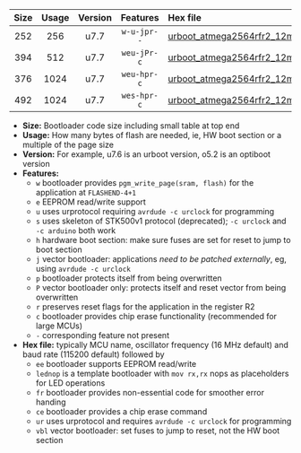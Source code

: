 |Size|Usage|Version|Features|Hex file|
|:-:|:-:|:-:|:-:|:--|
|252|256|u7.7|`w-u-jpr--`|[urboot_atmega2564rfr2_12mhz_115200bps_lednop_ur_vbl.hex](https://raw.githubusercontent.com/stefanrueger/urboot.hex/main/mcus/atmega2564rfr2/fcpu_12mhz/115200_bps/urboot_atmega2564rfr2_12mhz_115200bps_lednop_ur_vbl.hex)|
|394|512|u7.7|`weu-jPr-c`|[urboot_atmega2564rfr2_12mhz_115200bps_ee_lednop_fr_ce_ur_vbl.hex](https://raw.githubusercontent.com/stefanrueger/urboot.hex/main/mcus/atmega2564rfr2/fcpu_12mhz/115200_bps/urboot_atmega2564rfr2_12mhz_115200bps_ee_lednop_fr_ce_ur_vbl.hex)|
|376|1024|u7.7|`weu-hpr-c`|[urboot_atmega2564rfr2_12mhz_115200bps_ee_lednop_fr_ce_ur.hex](https://raw.githubusercontent.com/stefanrueger/urboot.hex/main/mcus/atmega2564rfr2/fcpu_12mhz/115200_bps/urboot_atmega2564rfr2_12mhz_115200bps_ee_lednop_fr_ce_ur.hex)|
|492|1024|u7.7|`wes-hpr-c`|[urboot_atmega2564rfr2_12mhz_115200bps_ee_lednop_fr_ce.hex](https://raw.githubusercontent.com/stefanrueger/urboot.hex/main/mcus/atmega2564rfr2/fcpu_12mhz/115200_bps/urboot_atmega2564rfr2_12mhz_115200bps_ee_lednop_fr_ce.hex)|

- **Size:** Bootloader code size including small table at top end
- **Usage:** How many bytes of flash are needed, ie, HW boot section or a multiple of the page size
- **Version:** For example, u7.6 is an urboot version, o5.2 is an optiboot version
- **Features:**
  + `w` bootloader provides `pgm_write_page(sram, flash)` for the application at `FLASHEND-4+1`
  + `e` EEPROM read/write support
  + `u` uses urprotocol requiring `avrdude -c urclock` for programming
  + `s` uses skeleton of STK500v1 protocol (deprecated); `-c urclock` and `-c arduino` both work
  + `h` hardware boot section: make sure fuses are set for reset to jump to boot section
  + `j` vector bootloader: applications *need to be patched externally*, eg, using `avrdude -c urclock`
  + `p` bootloader protects itself from being overwritten
  + `P` vector bootloader only: protects itself and reset vector from being overwritten
  + `r` preserves reset flags for the application in the register R2
  + `c` bootloader provides chip erase functionality (recommended for large MCUs)
  + `-` corresponding feature not present
- **Hex file:** typically MCU name, oscillator frequency (16 MHz default) and baud rate (115200 default) followed by
  + `ee` bootloader supports EEPROM read/write
  + `lednop` is a template bootloader with `mov rx,rx` nops as placeholders for LED operations
  + `fr` bootloader provides non-essential code for smoother error handing
  + `ce` bootloader provides a chip erase command
  + `ur` uses urprotocol and requires `avrdude -c urclock` for programming
  + `vbl` vector bootloader: set fuses to jump to reset, not the HW boot section

